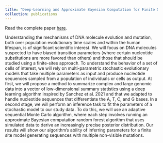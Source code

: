 ```yaml
---
title: "Deep-Learning and Approximate Bayesian Computation for Finite Site model multivariate inference"
collection: publications
---
```


Read the complete paper [here](http://mohammed-yassinehabibi.github.io/files/Research_Internship_IICD.pdf).

Understanding the mechanisms of DNA molecule evolution and mutation, both over population evolutionary time scales and within the human lifespan, is of significant scientific interest. We will focus on DNA molecules suspected to have biased transition parameters (where certain nucleotide substitutions are more favored than others) and those that should be studied using a finite-sites approach. To understand the behavior of a set of cells of interest, we will rely on multi-parametric stochastic evolutionary models that take multiple parameters as input and produce nucleotide sequences sampled from a population of individuals or cells as output.
At first, we will propose a method to summarize complex and large genomic data into a vector of low-dimensional summary statistics using a deep learning algorithm inspired by Sanchez et al. 2021 and that we adapted to handle nucleotide sequences that differentiate the A, T, C, and G bases. In a second stage, we will perform an inference task to fit the parameters of a stochastic model to our study data. To do this, we will use an adaptive sequential Monte Carlo algorithm, where each step involves running an approximate Bayesian computation random forest algorithm that uses simulated data to derive an increasingly precise posterior distribution.
Our results will show our algorithm’s ability of inferring parameters for a finite site model generating sequences with multiple non-visible mutations.